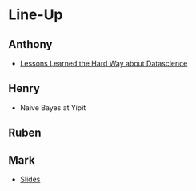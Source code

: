 # Line-Up

## Anthony
- [Lessons Learned the Hard Way about Datascience](https://s3-us-west-2.amazonaws.com/ga-dat-2015-suneel/slides/Anthony_stuff_i_learned_the_hard_way.pdf)

## Henry
- Naive Bayes at Yipit

## Ruben

## Mark
- [Slides](https://s3-us-west-2.amazonaws.com/ga-dat-2015-suneel/slides/MarkHolt_GuestSpeaker.pdf)
